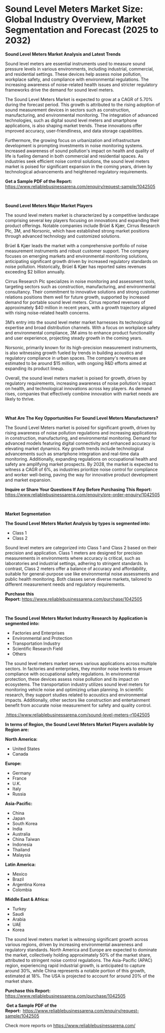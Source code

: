 <p><h1>Sound Level Meters Market Size: Global Industry Overview, Market Segmentation and Forecast (2025 to 2032)</h1></p><p><strong>Sound Level Meters Market Analysis and Latest Trends</strong></p>
<p><p>Sound level meters are essential instruments used to measure sound pressure levels in various environments, including industrial, commercial, and residential settings. These devices help assess noise pollution, workplace safety, and compliance with environmental regulations. The increasing awareness of noise-related health issues and stricter regulatory frameworks drive the demand for sound level meters.</p><p>The Sound Level Meters Market is expected to grow at a CAGR of 5.70% during the forecast period. This growth is attributed to the rising adoption of sound measurement devices in sectors such as construction, manufacturing, and environmental monitoring. The integration of advanced technologies, such as digital sound level meters and smartphone applications, is also shaping market trends. These innovations offer improved accuracy, user-friendliness, and data storage capabilities.</p><p>Furthermore, the growing focus on urbanization and infrastructure development is prompting investments in noise monitoring systems. Increased awareness of sound pollution's impact on health and quality of life is fueling demand in both commercial and residential spaces. As industries seek efficient noise control solutions, the sound level meters market is poised for significant expansion in the coming years, driven by technological advancements and heightened regulatory requirements.</p></p>
<p><strong>Get a Sample PDF of the Report:&nbsp;</strong> <a href="https://www.reliablebusinessarena.com/enquiry/request-sample/1042505?utm_campaign=2322&utm_medium=2&utm_source=Github&utm_content=ia&utm_term=16022025&utm_id=sound-level-meters">https://www.reliablebusinessarena.com/enquiry/request-sample/1042505</a></p>
<p>&nbsp;</p>
<p><strong>Sound Level Meters Major Market Players</strong></p>
<p><p>The sound level meters market is characterized by a competitive landscape comprising several key players focusing on innovations and expanding their product offerings. Notable companies include Brüel & Kjær, Cirrus Research Plc, 3M, and Norsonic, which have established strong market positions through advanced technology and customized solutions.</p><p>Brüel & Kjær leads the market with a comprehensive portfolio of noise measurement instruments and robust customer support. The company focuses on emerging markets and environmental monitoring solutions, anticipating significant growth driven by increased regulatory standards on noise pollution. Historically, Brüel & Kjær has reported sales revenues exceeding $2 billion annually.</p><p>Cirrus Research Plc specializes in noise monitoring and assessment tools, targeting sectors such as construction, manufacturing, and environmental consultancy. Their commitment to innovative solutions and strong customer relations positions them well for future growth, supported by increased demand for portable sound level meters. Cirrus reported revenues of approximately $40 million in recent years, with a growth trajectory aligned with rising noise-related health concerns.</p><p>3M’s entry into the sound level meter market harnesses its technological expertise and broad distribution channels. With a focus on workplace safety and environmental compliance, 3M aims to enhance product functionality and user experience, projecting steady growth in the coming years.</p><p>Norsonic, primarily known for its high-precision measurement instruments, is also witnessing growth fueled by trends in building acoustics and regulatory compliance in urban spaces. The company's revenues are estimated to be around $15 million, with ongoing R&D efforts aimed at expanding its product lineup.</p><p>Overall, the sound level meters market is poised for growth, driven by regulatory requirements, increasing awareness of noise pollution's impact on health, and technological innovations across key players. As demand rises, companies that effectively combine innovation with market needs are likely to thrive.</p></p>
<p>&nbsp;</p>
<p><strong>What Are The Key Opportunities For Sound Level Meters Manufacturers?</strong></p>
<p><p>The Sound Level Meters market is poised for significant growth, driven by rising awareness of noise pollution regulations and increasing applications in construction, manufacturing, and environmental monitoring. Demand for advanced models featuring digital connectivity and enhanced accuracy is elevating market dynamics. Key growth trends include technological advancements such as smartphone integration and real-time data monitoring. Additionally, expanding regulations on occupational health and safety are amplifying market prospects. By 2028, the market is expected to witness a CAGR of 6%, as industries prioritize noise control for compliance and worker well-being, paving the way for innovative product development and market expansion.</p></p>
<p><strong>Inquire or Share Your Questions If Any Before Purchasing This Report:</strong> <a href="https://www.reliablebusinessarena.com/enquiry/pre-order-enquiry/1042505?utm_campaign=2322&utm_medium=2&utm_source=Github&utm_content=ia&utm_term=16022025&utm_id=sound-level-meters">https://www.reliablebusinessarena.com/enquiry/pre-order-enquiry/1042505</a></p>
<p>&nbsp;</p>
<p><strong>Market Segmentation</strong></p>
<p><strong>The Sound Level Meters Market Analysis by types is segmented into:</strong></p>
<p><ul><li>Class 1</li><li>Class 2</li></ul></p>
<p><p>Sound level meters are categorized into Class 1 and Class 2 based on their precision and application. Class 1 meters are designed for precision measurements in environments where accuracy is critical, such as laboratories and industrial settings, adhering to stringent standards. In contrast, Class 2 meters offer a balance of accuracy and affordability, suitable for general-purpose use like environmental noise assessments and public health monitoring. Both classes serve diverse markets, tailored to different measurement needs and regulatory requirements.</p></p>
<p><strong>Purchase this Report:&nbsp;</strong><a href="https://www.reliablebusinessarena.com/purchase/1042505?utm_campaign=2322&utm_medium=2&utm_source=Github&utm_content=ia&utm_term=16022025&utm_id=sound-level-meters">https://www.reliablebusinessarena.com/purchase/1042505</a></p>
<p>&nbsp;</p>
<p><strong>The Sound Level Meters Market Industry Research by Application is segmented into:</strong></p>
<p><ul><li>Factories and Enterprises</li><li>Environmental and Protection</li><li>Transportation Industry</li><li>Scientific Research Field</li><li>Others</li></ul></p>
<p><p>The sound level meters market serves various applications across multiple sectors. In factories and enterprises, they monitor noise levels to ensure compliance with occupational safety regulations. In environmental protection, these devices assess noise pollution and its impact on ecosystems. The transportation industry utilizes sound level meters for monitoring vehicle noise and optimizing urban planning. In scientific research, they support studies related to acoustics and environmental impacts. Additionally, other sectors like construction and entertainment benefit from accurate noise measurement for safety and quality control.</p></p>
<p><a href="https://www.reliablebusinessarena.com/sound-level-meters-r1042505?utm_campaign=2322&utm_medium=2&utm_source=Github&utm_content=ia&utm_term=16022025&utm_id=sound-level-meters">&nbsp;https://www.reliablebusinessarena.com/sound-level-meters-r1042505</a></p>
<p><strong>In terms of Region, the Sound Level Meters Market Players available by Region are:</strong></p>
<p>
    <p> <strong> North America: </strong>
        <ul>
            <li>United States</li>
            <li>Canada</li>
        </ul>
        </p> 
    <p> <strong> Europe: </strong>
        <ul>
            <li>Germany</li>
            <li>France</li>
            <li>U.K.</li>
            <li>Italy</li>
            <li>Russia</li>
        </ul>
        </p> 
    <p> <strong> Asia-Pacific: </strong>
        <ul>
            <li>China</li>
            <li>Japan</li>
            <li>South Korea</li>
            <li>India</li>
            <li>Australia</li>
            <li>China Taiwan</li>
            <li>Indonesia</li>
            <li>Thailand</li>
            <li>Malaysia</li>
        </ul>
        </p> 
    <p> <strong> Latin America: </strong>
        <ul>
            <li>Mexico</li>
            <li>Brazil</li>
            <li>Argentina Korea</li>
            <li>Colombia</li>
        </ul>
        </p> 
    <p> <strong> Middle East & Africa: </strong>
        <ul>
            <li>Turkey</li>
            <li>Saudi</li>
            <li>Arabia</li>
            <li>UAE</li>
            <li>Korea</li>
        </ul>
    </p>
    </p>
<p><p>The sound level meters market is witnessing significant growth across various regions, driven by increasing environmental awareness and regulatory standards. North America and Europe are expected to dominate the market, collectively holding approximately 50% of the market share, attributed to stringent noise control regulations. The Asia-Pacific (APAC) region, experiencing rapid industrial growth, is anticipated to capture around 30%, while China represents a notable portion of this growth, estimated at 18%. The USA is projected to account for around 20% of the market share.</p></p>
<p><strong>Purchase this Report: </strong><a href="https://www.reliablebusinessarena.com/purchase/1042505?utm_campaign=2322&utm_medium=2&utm_source=Github&utm_content=ia&utm_term=16022025&utm_id=sound-level-meters">https://www.reliablebusinessarena.com/purchase/1042505</a></p>
<p>&nbsp;<strong>Get a Sample PDF of the Report:&nbsp;&nbsp;</strong><a href="https://www.reliablebusinessarena.com/enquiry/request-sample/1042505?utm_campaign=2322&utm_medium=2&utm_source=Github&utm_content=ia&utm_term=16022025&utm_id=sound-level-meters">https://www.reliablebusinessarena.com/enquiry/request-sample/1042505</a></p>
<p><strong></strong></p>
<p>Check more reports on <a href="https://www.reliablebusinessarena.com/?utm_campaign=2322&utm_medium=2&utm_source=Github&utm_content=ia&utm_term=16022025&utm_id=sound-level-meters">https://www.reliablebusinessarena.com/</a></p>